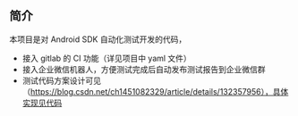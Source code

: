 ## 简介
本项目是对 Android SDK 自动化测试开发的代码，
- 接入 gitlab 的 CI 功能（详见项目中 yaml 文件）
- 接入企业微信机器人，方便测试完成后自动发布测试报告到企业微信群
- 测试代码方案设计可见（https://blog.csdn.net/ch1451082329/article/details/132357956），具体实现见代码
